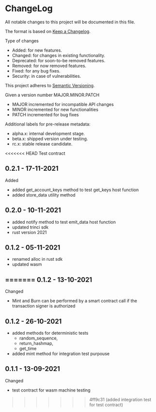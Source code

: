 ChangeLog
=========

All notable changes to this project will be documented in this file.

The format is based on [Keep a Changelog](http://keepachangelog.com).

Type of changes

* Added: for new features.
* Changed: for changes in existing functionality.
* Deprecated: for soon-to-be removed features.
* Removed: for now removed features.
* Fixed: for any bug fixes.
* Security: in case of vulnerabilities.

This project adheres to [Semantic Versioning](http://semver.org).

Given a version number MAJOR.MINOR.PATCH
* MAJOR incremented for incompatible API changes
* MINOR incremented for new functionalities
* PATCH incremented for bug fixes

Additional labels for pre-release metadata:
* alpha.x: internal development stage.
* beta.x: shipped version under testing.
* rc.x: stable release candidate.

<<<<<<< HEAD
Test contract

0.2.1 - 17-11-2021
------------------

Added
* added get_account_keys method to test get_keys host function
* added store_data utility method

0.2.0 - 10-11-2021
------------------
* added notify method to test emit_data host function
* updated trinci sdk
* rust version 2021


0.1.2 - 05-11-2021
------------------
* renamed alloc in rust sdk
* updated wasm


=======
0.1.2 - 13-10-2021
------------------

Changed
* Mint and Burn can be performed by a smart contract call 
  if the transaction signer is authorized


0.1.2 - 26-10-2021
------------------
* added methods for deterministic tests
  * random_sequence,
  * return_hashmap,
  * get_time
* added mint method for integration test purpouse


0.1.1 - 13-09-2021
------------------

Changed
* test contract for wasm machine testing
>>>>>>> 4ff9c31 (added integration test for test contract)
